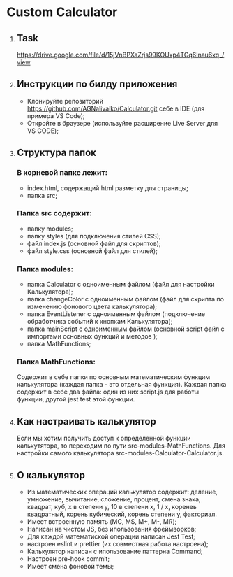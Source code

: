 # Custom Calculator

1. ## **Task**

   https://drive.google.com/file/d/15jVnBPXaZrjs99KOUxp4TGq6Inau6xq_/view

2. ## **Инструкции по билду приложения**
   - Клонируйте репозиторий https://github.com/AGNalivaiko/Calculator.git себе в IDE (для примера VS Code);
   - Откройте в браузере (используйте расширение Live Server для VS CODE);

3. ## **Структура папок**

   ### В корневой папке лежит:
   - index.html, содержащий html разметку для страницы;
   - папка src;

   ### Папка src содержит:
   - папку modules;
   - папку styles (для подключения стилей CSS);
   - файл index.js (основной файл для скриптов);
   - файл style.css (основной файл для стилей);

   ### Папка modules:
   - папка Calculator с одноименным файлом (файл для настройки Калькулятора);
   - папка changeColor с одноименным файлом (файл для скрипта по изменению фонового цвета калькулятора);
   - папка EventListener c одноименным файлом (подключение обработчика событий к кнопкам Калькулятора);
   - папка mainScript с одноименным файлом (основной script файл с импортами основных функций и методов );
   - папка MathFunctions;

   ### Папка MathFunctions:

   Содержит в себе папки по основным математическим функцим калькулятора (каждая папка - это отдельная функция). Каждая папка содержит в себе два файла: один из них script.js для работы функции, другой jest test этой функции.

4. ## **Как настраивать калькулятор**

   Если мы хотим получить доступ к определенной функции калькутятора, то переходим по пути src-modules-MathFunctions.
   Для настройки самого калькулятора src-modules-Calculator-Calculator.js.

5. ## **О калькулятор**
   - Из математических операций калькулятор содержит: деление, умножение, вычитание, сложение, процент, смена знака, квадрат, куб, x в степени y, 10 в степени x, 1 / x, коренеь квадратный, корень кубический, корень степени y, факториал.
   - Имеет встроенную память (MC, MS, M+, M-, MR);
   - Написан на чистом JS, без ипользования фреймворков;
   - Для каждой математиской операции написан Jest Test;
   - настроен eslint и prettier (их совместная работа настроена);
   - Калькулятор написан с ипользование паттерна Command;
   - Настроен pre-hook commit;
   - Имеет смена фоновой темы;
